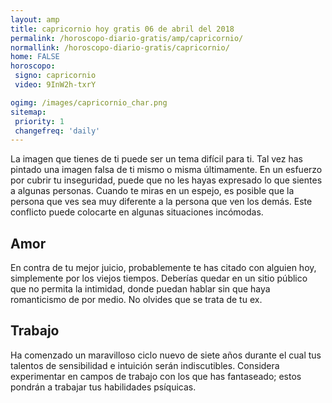 ```yaml
---
layout: amp
title: capricornio hoy gratis 06 de abril del 2018 
permalink: /horoscopo-diario-gratis/amp/capricornio/
normallink: /horoscopo-diario-gratis/capricornio/
home: FALSE
horoscopo:
 signo: capricornio
 video: 9InW2h-txrY

ogimg: /images/capricornio_char.png
sitemap:
 priority: 1
 changefreq: 'daily'
---
```



La imagen que tienes de ti puede ser un tema difícil para ti. Tal vez has pintado una imagen falsa de ti mismo o misma últimamente. En un esfuerzo por cubrir tu inseguridad, puede que no les hayas expresado lo que sientes a algunas personas. Cuando te miras en un espejo, es posible que la persona que ves sea muy diferente a la persona que ven los demás. Este conflicto puede colocarte en algunas situaciones incómodas.

## Amor

En contra de tu mejor juicio, probablemente te has citado con alguien hoy, simplemente por los viejos tiempos. Deberías quedar en un sitio público que no permita la intimidad, donde puedan hablar sin que haya romanticismo de por medio. No olvides que se trata de tu ex.

## Trabajo

Ha comenzado un maravilloso ciclo nuevo de siete años durante el cual tus talentos de sensibilidad e intuición serán indiscutibles. Considera experimentar en campos de trabajo con los que has fantaseado; estos pondrán a trabajar tus habilidades psíquicas.